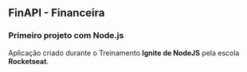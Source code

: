 ## FinAPI - Financeira

### Primeiro projeto com Node.js 

Aplicação criado durante o Treinamento **Ignite de NodeJS** pela escola **Rocketseat**.